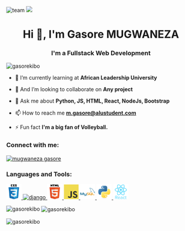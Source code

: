 <img align="rigth" width="400" src="https://www.shutterstock.com/image-vector/vector-illustration-man-working-front-260nw-485667631.jpg" alt="team"> 
<img align="rigth" width="400" src="https://www.codewars.com/users/Gasore-MUGWANEZA/badges/large"/>
<h1 align="center">Hi 👋, I'm Gasore MUGWANEZA</h1>
<h3 align="center">I'm a Fullstack Web Development</h3>
<p align="left"> <img src="https://komarev.com/ghpvc/?username=gasorekibo&label=Profile%20views&color=0e75b6&style=flat" alt="gasorekibo" /> </p>

* 🌱 I’m currently learning at **African Leadership University**

* 👯 And I’m looking to collaborate on **Any project**

* 💬 Ask me about **Python, JS, HTML, React, NodeJs, Bootstrap**

* 📫 How to reach me **m.gasore@alustudent.com**

* ⚡ Fun fact **I'm a big fan of Volleyball.**

<h3 align="left">Connect with me:</h3>
<p align="left">
<a href="https://linkedin.com/in/mugwaneza gasore" target="blank"><img align="center" src="https://raw.githubusercontent.com/rahuldkjain/github-profile-readme-generator/master/src/images/icons/Social/linked-in-alt.svg" alt="mugwaneza gasore" height="30" width="40" /></a>
</p>

<h3 align="left">Languages and Tools:</h3>
<p align="left"> <a href="https://www.w3schools.com/css/" target="_blank" rel="noreferrer"> <img src="https://raw.githubusercontent.com/devicons/devicon/master/icons/css3/css3-original-wordmark.svg" alt="css3" width="40" height="40"/> </a> <a href="https://www.djangoproject.com/" target="_blank" rel="noreferrer"> <img src="https://cdn.worldvectorlogo.com/logos/django.svg" alt="django" width="40" height="40"/> </a> <a href="https://www.w3.org/html/" target="_blank" rel="noreferrer"> <img src="https://raw.githubusercontent.com/devicons/devicon/master/icons/html5/html5-original-wordmark.svg" alt="html5" width="40" height="40"/> </a> <a href="https://developer.mozilla.org/en-US/docs/Web/JavaScript" target="_blank" rel="noreferrer"> <img src="https://raw.githubusercontent.com/devicons/devicon/master/icons/javascript/javascript-original.svg" alt="javascript" width="40" height="40"/> </a> <a href="https://www.mysql.com/" target="_blank" rel="noreferrer"> <img src="https://raw.githubusercontent.com/devicons/devicon/master/icons/mysql/mysql-original-wordmark.svg" alt="mysql" width="40" height="40"/> </a> <a href="https://www.python.org" target="_blank" rel="noreferrer"> <img src="https://raw.githubusercontent.com/devicons/devicon/master/icons/python/python-original.svg" alt="python" width="40" height="40"/> </a> <a href="https://reactjs.org/" target="_blank" rel="noreferrer"> <img src="https://raw.githubusercontent.com/devicons/devicon/master/icons/react/react-original-wordmark.svg" alt="react" width="40" height="40"/> </a> </p>

<p><img align="left" src="https://github-readme-stats.vercel.app/api/top-langs?username=gasorekibo&show_icons=true&locale=en&layout=compact" alt="gasorekibo" /></p>

<p>&nbsp;<img align="center" src="https://github-readme-stats.vercel.app/api?username=gasorekibo&show_icons=true&locale=en" alt="gasorekibo" /></p>

<p><img align="center" src="https://github-readme-streak-stats.herokuapp.com/?user=gasorekibo&" alt="gasorekibo" /></p>

